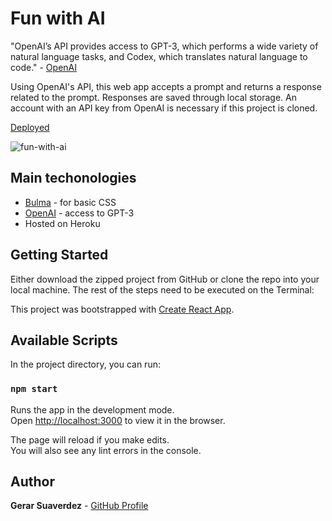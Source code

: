 # Fun with AI

"OpenAI’s API provides access to GPT-3, which performs a wide variety of natural language tasks, and Codex, which translates natural language to code." - [OpenAI](https://openai.com/api/)

Using OpenAI's API, this web app accepts a prompt and returns a response related to the prompt. Responses are saved through local storage. An account with an API key from OpenAI is necessary if this project is cloned.

[Deployed](https://funwith-ai.herokuapp.com/)


![fun-with-ai](https://user-images.githubusercontent.com/47680567/168156824-2a0deb5f-03c0-4771-85ad-592174760320.gif)


## Main techonologies
* [Bulma](https://bulma.io/) - for basic CSS 
* [OpenAI](https://openai.com/api/) - access to GPT-3
* Hosted on Heroku

## Getting Started

Either download the zipped project from GitHub or clone the repo into your local machine.
The rest of the steps need to be executed on the Terminal:

This project was bootstrapped with [Create React App](https://github.com/facebook/create-react-app).

## Available Scripts

In the project directory, you can run:

### `npm start`

Runs the app in the development mode.<br />
Open [http://localhost:3000](http://localhost:3000) to view it in the browser.

The page will reload if you make edits.<br />
You will also see any lint errors in the console.

## Author
**Gerar Suaverdez** - [GitHub Profile](https://github.com/gerarjon)